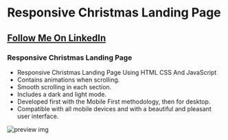 # Responsive Christmas Landing Page
## [Follow Me On LinkedIn](https://www.linkedin.com/in/adii-anand/)
### Responsive Christmas Landing Page

- Responsive Christmas Landing Page Using HTML CSS And JavaScript
- Contains animations when scrolling.
- Smooth scrolling in each section.
- Includes a dark and light mode.
- Developed first with the Mobile First methodology, then for desktop.
- Compatible with all mobile devices and with a beautiful and pleasant user interface.


![preview img]([/preview.png](https://github.com/AdiiAnand/CodeAlpha/blob/main/Web%20Development/Landing-Page/preview.png)https://github.com/AdiiAnand/CodeAlpha/blob/main/Web%20Development/Landing-Page/preview.png)
